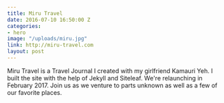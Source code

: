 ```yaml
---
title: Miru Travel
date: 2016-07-10 16:50:00 Z
categories:
- hero
image: "/uploads/miru.jpg"
link: http://miru-travel.com
layout: post
---
```


Miru Travel is a Travel Journal I created with my girlfriend Kamauri Yeh. I built the site with the help of Jekyll and Siteleaf. We're relaunching in February 2017. Join us as we venture to parts unknown as well as a few of our favorite places.
